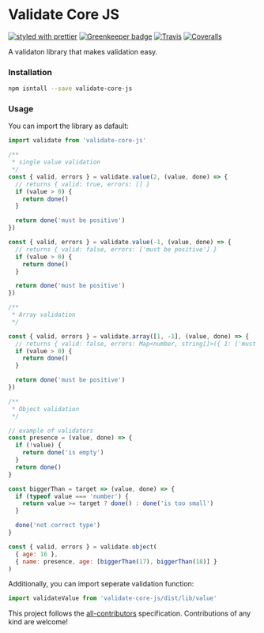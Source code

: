 # Validate Core JS

[![styled with prettier](https://img.shields.io/badge/styled_with-prettier-ff69b4.svg)](https://github.com/prettier/prettier)
[![Greenkeeper badge](https://badges.greenkeeper.io/pretender91/validate-core-js.svg)](https://greenkeeper.io/)
[![Travis](https://img.shields.io/travis/pretender91/validate-core-js.svg)](https://travis-ci.org/pretender91/validate-core-js)
[![Coveralls](https://img.shields.io/coveralls/pretender91/validate-core-js.svg)](https://coveralls.io/github/pretender91/validate-core-js)

A validaton library that makes validation easy.

### Installation

```bash
npm isntall --save validate-core-js

```

### Usage

You can import the library as dafault:

```javascript
import validate from 'validate-core-js'

/**
 * single value validation
 */
const { valid, errors } = validate.value(2, (value, done) => {
  // returns { valid: true, errors: [] }
  if (value > 0) {
    return done()
  }

  return done('must be positive')
})

const { valid, errors } = validate.value(-1, (value, done) => {
  // returns { valid: false, errors: ['must be positive'] }
  if (value > 0) {
    return done()
  }

  return done('must be positive')
})

/**
 * Array validation
 */

const { valid, errors } = validate.array([1, -1], (value, done) => {
  // returns { valid: false, errors: Map<number, string[]>({ 1: ['must be positive'] }) }
  if (value > 0) {
    return done()
  }

  return done('must be positive')
})

/**
 * Object validation
 */

// example of validators
const presence = (value, done) => {
  if (!value) {
    return done('is empty')
  }
  return done()
}

const biggerThan = target => (value, done) => {
  if (typeof value === 'number') {
    return value >= target ? done() : done('is too small')
  }

  done('not correct type')
}

const { valid, errors } = validate.object(
  { age: 16 },
  { name: presence, age: [biggerThan(17), biggerThan(18)] }
)
```

Additionally, you can import seperate validation function:

```javascript
import validateValue from 'validate-core-js/dist/lib/value'
```

<!-- ALL-CONTRIBUTORS-LIST:END -->

This project follows the [all-contributors](https://github.com/kentcdodds/all-contributors) specification. Contributions of any kind are welcome!

